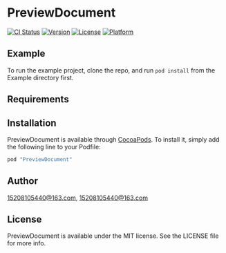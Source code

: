 # PreviewDocument

[![CI Status](http://img.shields.io/travis/15208105440@163.com/PreviewDocument.svg?style=flat)](https://travis-ci.org/15208105440@163.com/PreviewDocument)
[![Version](https://img.shields.io/cocoapods/v/PreviewDocument.svg?style=flat)](http://cocoapods.org/pods/PreviewDocument)
[![License](https://img.shields.io/cocoapods/l/PreviewDocument.svg?style=flat)](http://cocoapods.org/pods/PreviewDocument)
[![Platform](https://img.shields.io/cocoapods/p/PreviewDocument.svg?style=flat)](http://cocoapods.org/pods/PreviewDocument)

## Example

To run the example project, clone the repo, and run `pod install` from the Example directory first.

## Requirements

## Installation

PreviewDocument is available through [CocoaPods](http://cocoapods.org). To install
it, simply add the following line to your Podfile:

```ruby
pod "PreviewDocument"
```

## Author

15208105440@163.com, 15208105440@163.com

## License

PreviewDocument is available under the MIT license. See the LICENSE file for more info.

